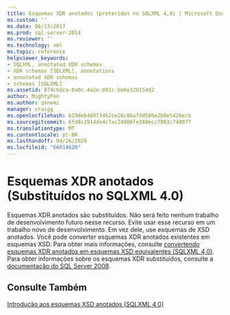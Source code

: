 ```yaml
---
title: Esquemas XDR anotados (preteridos no SQLXML 4,0) | Microsoft Docs
ms.custom: ''
ms.date: 06/13/2017
ms.prod: sql-server-2014
ms.reviewer: ''
ms.technology: xml
ms.topic: reference
helpviewer_keywords:
- SQLXML, annotated XDR schemas
- XDR schemas [SQLXML], annotations
- annotated XDR schemas
- schemas [SQLXML]
ms.assetid: 874c6dca-8a0c-4a2e-891c-ba6e326154d2
author: MightyPen
ms.author: genemi
manager: craigg
ms.openlocfilehash: b19deb48073462ce26c86afdd586e2b9e5426ecb
ms.sourcegitcommit: 6fd8c1914de4c7ac24900fe388ecc7883c740077
ms.translationtype: MT
ms.contentlocale: pt-BR
ms.lasthandoff: 04/26/2020
ms.locfileid: "66014620"
---
```

# <a name="annotated-xdr-schemas-deprecated-in-sqlxml-40"></a>Esquemas XDR anotados (Substituídos no SQLXML 4.0)
  Esquemas XDR anotados são substituídos. Não será feito nenhum trabalho de desenvolvimento futuro nesse recurso. Evite usar esse recurso em um trabalho novo de desenvolvimento. Em vez dele, use esquemas de XSD anotados. Você pode converter esquemas XDR anotados existentes em esquemas XSD. Para obter mais informações, consulte [convertendo esquemas XDR anotados em esquemas XSD equivalentes &#40;SQLXML 4,0&#41;](converting-annotated-xdr-schemas-to-equivalent-xsd-schemas-sqlxml-4-0.md). Para obter informações sobre os esquemas XDR substituídos, consulte a [documentação do SQL Server 2008](https://go.microsoft.com/fwlink/?LinkId=202011).  
  
## <a name="see-also"></a>Consulte Também  
 [Introdução aos esquemas XSD anotados &#40;SQLXML 4,0&#41;](introduction-to-annotated-xsd-schemas-sqlxml-4-0.md)  
  
  
